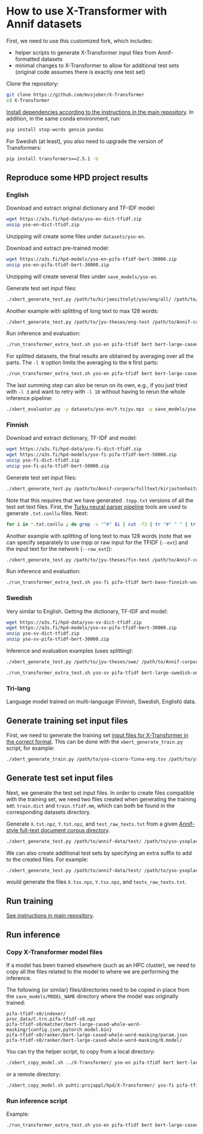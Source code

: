 # How to use X-Transformer with Annif datasets

First, we need to use this customized fork, which includes:

- helper scripts to generate X-Transformer input files from Annif-formatted datasets
- minimal changes to X-Transformer to allow for additional test sets (original code assumes there is exactly one test set)

Clone the repository:

```bash
git clone https://github.com/mvsjober/X-Transformer
cd X-Transformer
```

[Install dependencies according to the instructions in the main repository](https://github.com/OctoberChang/X-Transformer#depedencies-via-conda-environment). In addition, in the same conda environment, run:

```bash
pip install stop-words gensim pandas
```

For Swedish (at least), you also need to upgrade the version of Transformers:

```bash
pip install transformers==2.5.1 -U
```

## Reproduce some HPD project results

### English

Download and extract original dictionary and TF-IDF model:

```bash
wget https://a3s.fi/hpd-data/yso-en-dict-tfidf.zip
unzip yso-en-dict-tfidf.zip
```

Unzipping will create some files under `datasets/yso-en`. 

Download and extract pre-trained model:

```bash
wget https://a3s.fi/hpd-models/yso-en-pifa-tfidf-bert-30000.zip
unzip yso-en-pifa-tfidf-bert-30000.zip
```

Unzipping will create several files under `save_models/yso-en`.

Generate test set input files:

```bash
./xbert_generate_test.py /path/to/kirjaesittelyt/yso/eng/all/ /path/to/Annif-corpora/vocab/yso-ysoplaces-cicero-fi.tsv datasets/yso-en eng --extra_test kes
```

Another example with splitting of long text to max 128 words:

```bash
./xbert_generate_test.py /path/to/jyu-theses/eng-test /path/to/Annif-corpora/vocab/yso-ysoplaces-cicero-fi.tsv datasets/yso-en en --extra_test jyu --split 128
```

Run inference and evaluation:

```bash
./run_transformer_extra_test.sh yso-en pifa-tfidf bert bert-large-cased-whole-word-masking kes 128 0 -30000
```

For splitted datasets, the final results are obtained by averaging over all the parts. The `-l N` option limits the averaging to the `N` first parts:

```bash
./run_transformer_extra_test.sh yso-en pifa-tfidf bert bert-large-cased-whole-word-masking jyu 128 0 -30000 -l 3
```

The last summing step can also be rerun on its own, e.g., if you just tried with `-l 3` and want to retry with `-l 10` without having to rerun the whole inference pipeline:

```bash 
./xbert_evaluator.py -y datasets/yso-en/Y.tsjyu.npz -p save_models/yso-en/pifa-tfidf-s0/ranker-30000/bert-large-cased-whole-word-masking/tsjyu.pred.npz -i datasets/yso-en/testjyu_indices.txt -l 10
```

### Finnish

Download and extract dictionary, TF-IDF and model:

```bash
wget https://a3s.fi/hpd-data/yso-fi-dict-tfidf.zip
wget https://a3s.fi/hpd-models/yso-fi-pifa-tfidf-bert-50000.zip
unzip yso-fi-dict-tfidf.zip
unzip yso-fi-pifa-tfidf-bert-50000.zip
```

Generate test set input files:

```bash
./xbert_generate_test.py /path/to/Annif-corpora/fulltext/kirjastonhoitaja/test/ /path/to/Annif-corpora/vocab/yso-ysoplaces-cicero-fi.tsv datasets/yso-fi fi --extra_test kh --ext tnpp
```

Note that this requires that we have generated `.tnpp.txt` versions of all the test set text files. First, the [Turku neural parser pipeline](http://turkunlp.org/Turku-neural-parser-pipeline/) tools are used to generate `.txt.conllu` files. Next:

```bash
for i in *.txt.conllu ; do grep -v "^#" $i | cut -f3 | tr "#" " " | tr "\n" " " | tr [:upper:] [:lower:] > ${i/.txt.conllu/.tnpp.txt} ; done
```

Another example with splitting of long text to max 128 words (note that we can specify separately to use tnpp or raw input for the TFIDF (`--ext`) and the input text for the network (`--raw_ext`)):

```bash
./xbert_generate_test.py /path/to/jyu-theses/fin-test /path/to/Annif-corpora/vocab/yso-ysoplaces-cicero-fi.tsv datasets/yso-fi fi --extra_test jyu --split 128 --ext tnpp --raw_ext tnpp
```

Run inference and evaluation:

```bash
./run_transformer_extra_test.sh yso-fi pifa-tfidf bert-base-finnish-uncased TurkuNLP/bert-base-finnish-uncased-v1 kh 128 0 -50000 -l 3
```

### Swedish

Very similar to English. Getting the dictionary, TF-IDF and model:

```bash
wget https://a3s.fi/hpd-data/yso-sv-dict-tfidf.zip
wget https://a3s.fi/hpd-models/yso-sv-pifa-tfidf-bert-30000.zip
unzip yso-sv-dict-tfidf.zip
unzip yso-sv-pifa-tfidf-bert-30000.zip
```

Inference and evaluation examples (uses splitting):

```bash
./xbert_generate_test.py /path/to/jyu-theses/swe/ /path/to/Annif-corpora/vocab/yso-ysoplaces-cicero-fi.tsv datasets/yso-sv sv --extra_test jyu --split 128

./run_transformer_extra_test.sh yso-sv pifa-tfidf bert-large-swedish-uncased af-ai-center/bert-large-swedish-uncased jyu 128 0 -30000 -l 10
```

### Tri-lang

Language model trained on multi-language (Finnish, Swedish, English) data.



## Generate training set input files

First, we need to generate the training set [input files for X-Transformer in the correct format](https://github.com/OctoberChang/X-Transformer#running-x-transformer-on-customized-datasets). This can be done with the `xbert_generate_train.py` script, for example:

```bash
./xbert_generate_train.py /path/to/yso-cicero-finna-eng.tsv /path/to/yso-ysoplaces-cicero-fi.tsv datasets/yso-en eng
```

## Generate test set input files

Next, we generate the test set input files. In order to create files compatible with the training set, we need two files created when generating the training set: `train.dict` and `train.tfidf.mm`, which can both be found in the corresponding datasets directory.

Generate `X.tst.npz`, `Y.tst.npz`, and `test_raw_texts.txt` from a given [Annif-style full-text document corpus directory](https://github.com/NatLibFi/Annif/wiki/Document-corpus-formats#full-text-document-corpus-directory).

```bash
./xbert_generate_test.py /path/to/annif-data/test/ /path/to/yso-ysoplaces-cicero-fi.tsv datasets/yso-en eng
```

We can also create additional test sets by specifying an extra suffix to add to the created files. For example:

```bash
./xbert_generate_test.py /path/to/annif-data/test/ /path/to/yso-ysoplaces-cicero-fi.tsv datasets/yso-en eng --extra_test x
```

would generate the files `X.tsx.npz`, `Y.tsx.npz`, and `testx_raw_texts.txt`.

## Run training

[See instructions in main repository](https://github.com/OctoberChang/X-Transformer#indexer).

## Run inference

### Copy X-Transformer model files

If a model has been trained elsewhere (such as an HPC cluster), we need to copy all the files related to the model to where we are performing the inference.

The following (or similar) files/directories need to be copied in place from the `save_models/MODEL_NAME` directory where the model was originally trained:

```
pifa-tfidf-s0/indexer/
proc_data/C.trn.pifa-tfidf-s0.npz
pifa-tfidf-s0/matcher/bert-large-cased-whole-word-masking/{config.json,pytorch_model.bin}
pifa-tfidf-s0/ranker/bert-large-cased-whole-word-masking/param.json 
pifa-tfidf-s0/ranker/bert-large-cased-whole-word-masking/0.model/
```

You can try the helper script, to copy from a local directory:


```bash
./xbert_copy_model.sh ../X-Transformer/ yso-en pifa-tfidf bert bert-large-cased-whole-word-masking -30000
```

or a remote directory:

```bash
./xbert_copy_model.sh puhti:projappl/hpd/X-Transformer/ yso-fi pifa-tfidf bert  TurkuNLP/bert-base-finnish-uncased-v1 -50000 yso-fi-new
```

### Run inference script

Example:

```bash
./run_transformer_extra_test.sh yso-en pifa-tfidf bert bert-large-cased-whole-word-masking x 128 0 -30000
```
